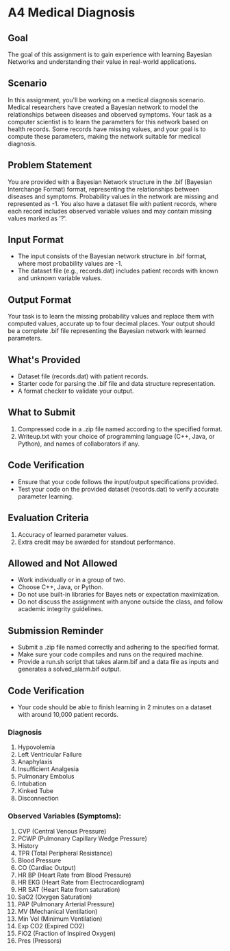 # A4 Medical Diagnosis

## Goal
The goal of this assignment is to gain experience with learning Bayesian Networks and understanding their value in real-world applications.

## Scenario
In this assignment, you'll be working on a medical diagnosis scenario. Medical researchers have created a Bayesian network to model the relationships between diseases and observed symptoms. Your task as a computer scientist is to learn the parameters for this network based on health records. Some records have missing values, and your goal is to compute these parameters, making the network suitable for medical diagnosis.

## Problem Statement
You are provided with a Bayesian Network structure in the .bif (Bayesian Interchange Format) format, representing the relationships between diseases and symptoms. Probability values in the network are missing and represented as -1. You also have a dataset file with patient records, where each record includes observed variable values and may contain missing values marked as '?'.

## Input Format
- The input consists of the Bayesian network structure in .bif format, where most probability values are -1.
- The dataset file (e.g., records.dat) includes patient records with known and unknown variable values.

## Output Format
Your task is to learn the missing probability values and replace them with computed values, accurate up to four decimal places. Your output should be a complete .bif file representing the Bayesian network with learned parameters.

## What's Provided
- Dataset file (records.dat) with patient records.
- Starter code for parsing the .bif file and data structure representation.
- A format checker to validate your output.

## What to Submit
1. Compressed code in a .zip file named according to the specified format.
2. Writeup.txt with your choice of programming language (C++, Java, or Python), and names of collaborators if any.

## Code Verification
- Ensure that your code follows the input/output specifications provided.
- Test your code on the provided dataset (records.dat) to verify accurate parameter learning.

## Evaluation Criteria
1. Accuracy of learned parameter values.
2. Extra credit may be awarded for standout performance.

## Allowed and Not Allowed
- Work individually or in a group of two.
- Choose C++, Java, or Python.
- Do not use built-in libraries for Bayes nets or expectation maximization.
- Do not discuss the assignment with anyone outside the class, and follow academic integrity guidelines.

## Submission Reminder
- Submit a .zip file named correctly and adhering to the specified format.
- Make sure your code compiles and runs on the required machine.
- Provide a run.sh script that takes alarm.bif and a data file as inputs and generates a solved_alarm.bif output.

## Code Verification
- Your code should be able to finish learning in 2 minutes on a dataset with around 10,000 patient records.

### Diagnosis
1. Hypovolemia
2. Left Ventricular Failure
3. Anaphylaxis
4. Insufficient Analgesia
5. Pulmonary Embolus
6. Intubation
7. Kinked Tube
8. Disconnection

### Observed Variables (Symptoms):
1. CVP (Central Venous Pressure)
2. PCWP (Pulmonary Capillary Wedge Pressure)
3. History
4. TPR (Total Peripheral Resistance)
5. Blood Pressure
6. CO (Cardiac Output)
7. HR BP (Heart Rate from Blood Pressure)
8. HR EKG (Heart Rate from Electrocardiogram)
9. HR SAT (Heart Rate from saturation)
10. SaO2 (Oxygen Saturation)
11. PAP (Pulmonary Arterial Pressure)
12. MV (Mechanical Ventilation)
13. Min Vol (Minimum Ventilation)
14. Exp CO2 (Expired CO2)
15. FiO2 (Fraction of Inspired Oxygen)
16. Pres (Pressors)